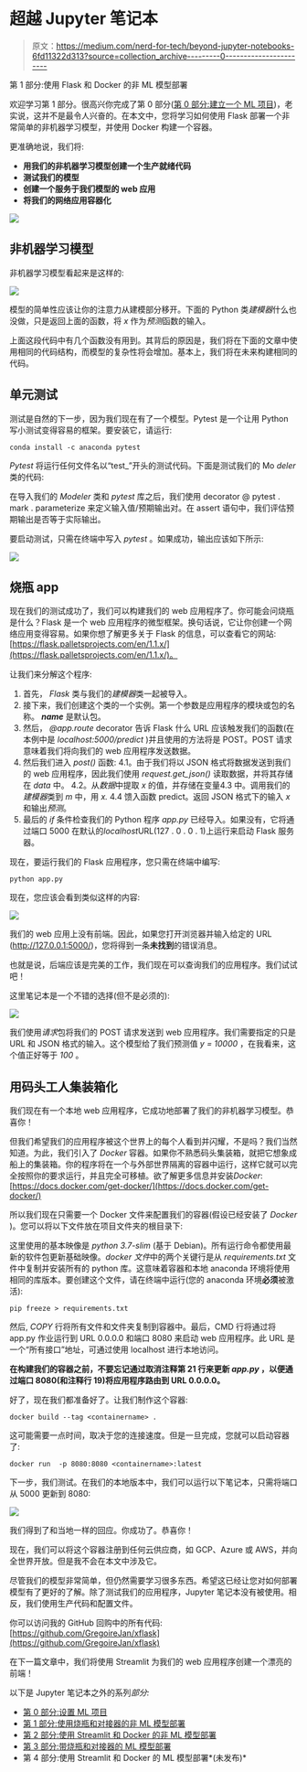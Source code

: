 # 超越 Jupyter 笔记本

> 原文：<https://medium.com/nerd-for-tech/beyond-jupyter-notebooks-6fd11322d313?source=collection_archive---------0----------------------->

第 1 部分:使用 Flask 和 Docker 的非 ML 模型部署

欢迎学习第 1 部分。很高兴你完成了第 0 部分([第 0 部分:建立一个 ML 项目](https://gregjan.medium.com/beyond-jupyter-notebooks-11af930c6bf7))，老实说，这并不是最令人兴奋的。在本文中，您将学习如何使用 Flask 部署一个非常简单的非机器学习模型，并使用 Docker 构建一个容器。

更准确地说，我们将:

*   **用我们的非机器学习模型创建一个生产就绪代码**
*   **测试我们的模型**
*   **创建一个服务于我们模型的 web 应用**
*   **将我们的网络应用容器化**

![](img/5aa7fac1aae41021f124ea869c85dea9.png)

## **非机器学习模型**

非机器学习模型看起来是这样的:

![](img/459028231d12f0981c309296e910e863.png)

模型的简单性应该让你的注意力从建模部分移开。下面的 Python 类*建模器*什么也没做，只是返回上面的函数，将 *x* 作为*预测*函数的输入。

上面这段代码中有几个函数没有用到。其背后的原因是，我们将在下面的文章中使用相同的代码结构，而模型的复杂性将会增加。基本上，我们将在未来构建相同的代码。

## 单元测试

测试是自然的下一步，因为我们现在有了一个模型。Pytest 是一个让用 Python 写小测试变得容易的框架。要安装它，请运行:

```
conda install -c anaconda pytest
```

*Pytest* 将运行任何文件名以“test_”开头的测试代码。下面是测试我们的 Mo *deler* 类的代码:

在导入我们的 *Modeler* 类和 *pytest* 库之后，我们使用 decorator @ pytest . mark . parameterize 来定义输入值/预期输出对。在 assert 语句中，我们评估预期输出是否等于实际输出。

要启动测试，只需在终端中写入 *pytest* 。如果成功，输出应该如下所示:

![](img/37d56cdde5c7756051ca3c0f675dd32b.png)

## **烧瓶 app**

现在我们的测试成功了，我们可以构建我们的 web 应用程序了。你可能会问烧瓶是什么？Flask 是一个 web 应用程序的微型框架。换句话说，它让你创建一个网络应用变得容易。如果你想了解更多关于 Flask 的信息，可以查看它的网站:[https://flask.palletsprojects.com/en/1.1.x/](https://flask.palletsprojects.com/en/1.1.x/)。

让我们来分解这个程序:

1.  首先， *Flask* 类与我们的*建模器*类一起被导入。
2.  接下来，我们创建这个类的一个实例。第一个参数是应用程序的模块或包的名称。 *__name__* 是默认包。
3.  然后， *@app.route* decorator 告诉 Flask 什么 URL 应该触发我们的函数(在本例中是 *localhost:5000/predict* )并且使用的方法将是 POST。POST 请求意味着我们将向我们的 web 应用程序发送数据。
4.  然后我们进入 *post()* 函数:
    4.1。由于我们将以 JSON 格式将数据发送到我们的 web 应用程序，因此我们使用 *request.get_json()* 读取数据，并将其存储在 *data* 中。
    4.2。从*数据*中提取 *x* 的值，并存储在变量4.3 中。调用我们的*建模器*类到 *m* 中，用 *x.* 4.4 馈入函数 predict。返回 JSON 格式下的输入 *x* 和输出*预测*。
5.  最后的 *if* 条件检查我们的 Python 程序 *app.py* 已经导入。如果没有，它将通过端口 5000 在默认的*localhost*URL(127 . 0 . 0 . 1)上运行来启动 Flask 服务器。

现在，要运行我们的 Flask 应用程序，您只需在终端中编写:

```
python app.py
```

现在，您应该会看到类似这样的内容:

![](img/e9487eb6dcb606155151f01593ab4399.png)

我们的 web 应用上没有前端。因此，如果您打开浏览器并输入给定的 URL (http://127.0.0.1:5000/)，您将得到一条**未找到**的错误消息。

也就是说，后端应该是完美的工作，我们现在可以查询我们的应用程序。我们试试吧！

这里笔记本是一个不错的选择(但不是必须的):

![](img/c5d779acebe62db35eada6fedf811b77.png)

我们使用*请求*包将我们的 POST 请求发送到 web 应用程序。我们需要指定的只是 URL 和 JSON 格式的输入。这个模型给了我们预测值 *y = 10000* ，在我看来，这个值正好等于 *100* 。

## 用码头工人集装箱化

我们现在有一个本地 web 应用程序，它成功地部署了我们的非机器学习模型。恭喜你！

但我们希望我们的应用程序被这个世界上的每个人看到并闪耀，不是吗？我们当然知道。为此，我们引入了 *Docker* 容器。如果你不熟悉码头集装箱，就把它想象成船上的集装箱。你的程序将在一个与外部世界隔离的容器中运行，这样它就可以完全按照你的要求运行，并且完全可移植。欲了解更多信息并安装*Docker*:[https://docs.docker.com/get-docker/](https://docs.docker.com/get-docker/)

所以我们现在只需要一个 Docker 文件来配置我们的容器(假设已经安装了 *Docker* )。您可以将以下文件放在项目文件夹的根目录下:

这里使用的基本映像是 *python 3.7-slim* (基于 Debian)。所有运行命令都使用最新的软件包更新基础映像。*docker 文件*中的两个关键行是从 *requirements.txt* 文件中复制并安装所有的 python 库。这意味着容器和本地 anaconda 环境将使用相同的库版本。要创建这个文件，请在终端中运行(您的 anaconda 环境**必须**被激活):

```
pip freeze > requirements.txt
```

然后, *COPY* 行将所有文件和文件夹复制到容器中。最后，CMD 行将通过将 app.py 作业运行到 URL 0.0.0.0 和端口 8080 来启动 web 应用程序。此 URL 是一个“所有接口”地址，可通过使用 localhost 进行本地访问。

**在构建我们的容器之前，不要忘记通过取消注释第 21 行来更新 *app.py* ，以便通过端口 8080(和注释行 19)将应用程序路由到 URL 0.0.0.0。**

好了，现在我们都准备好了。让我们制作这个容器:

```
docker build --tag <containername> .
```

这可能需要一点时间，取决于您的连接速度。但是一旦完成，您就可以启动容器了:

```
docker run  -p 8080:8080 <containername>:latest
```

下一步，我们测试。在我们的本地版本中，我们可以运行以下笔记本，只需将端口从 5000 更新到 8080:

![](img/8460539cf46de89385107e7a1c614a7f.png)

我们得到了和当地一样的回应。你成功了。恭喜你！

现在，我们可以将这个容器注册到任何云供应商，如 GCP、Azure 或 AWS，并向全世界开放。但是我不会在本文中涉及它。

尽管我们的模型非常简单，但仍然需要学习很多东西。希望这已经让您对如何部署模型有了更好的了解。除了测试我们的应用程序，Jupyter 笔记本没有被使用。相反，我们使用生产代码和配置文件。

你可以访问我的 GitHub 回购中的所有代码:[https://github.com/GregoireJan/xflask](https://github.com/GregoireJan/xflask)

在下一篇文章中，我们将使用 Streamlit 为我们的 web 应用程序创建一个漂亮的前端！

以下是 Jupyter 笔记本之外的系列*部分:*

*   [第 0 部分:设置 ML 项目](https://gregjan.medium.com/beyond-jupyter-notebooks-11af930c6bf7)
*   [第 1 部分:使用烧瓶和对接器的非 ML 模型部署](https://gregjan.medium.com/beyond-jupyter-notebooks-6fd11322d313)
*   [第 2 部分:使用 Streamlit 和 Docker 的非 ML 模型部署](/nerd-for-tech/beyond-jupyter-notebooks-63b169c43c44)
*   [第 3 部分:带烧瓶和对接器的 ML 模型部署](https://gregjan.medium.com/beyond-jupyter-notebooks-8fc0333517f3)
*   第 4 部分:使用 Streamlit 和 Docker 的 ML 模型部署*(未发布)*